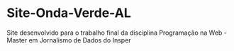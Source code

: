 # Site-Onda-Verde-AL
 Site desenvolvido para o trabalho final da disciplina Programação na Web - Master em Jornalismo de Dados do Insper
